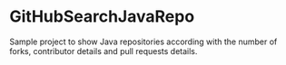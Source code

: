 # GitHubSearchJavaRepo

Sample project to show Java repositories according with the number of forks, contributor details and pull requests details.
